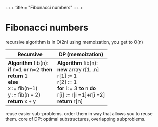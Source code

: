 +++
title = "Fibonacci numbers"
+++

# Fibonacci numbers

recursive algorithm is in O(2n)
using memoization, you get to O(n)

| Recursive | DP (memoization) |
| --- | --- |
| **Algorithm**  fib(n):<br>**if**  n=1 **or**  n=2 **then**<br>**return**  1<br>**else**<br>x := fib(n−1)<br>y := fib(n − 2)<br>**return**  x + y | **Algorithm**  fib(n):<br>**new**  array r[1...n]<br>r[1] := 1<br>r[2] := 1<br>**for**  i := 3 **to**  n **do**<br>r[i] := r[i −1]+r[i −2]<br>**return**  r[n] |

reuse easier sub-problems. order them in way that allows you to reuse them.
core of DP: optimal substructures, overlapping subproblems.
